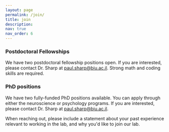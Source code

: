 ```yaml
---
layout: page
permalink: /join/
title: join
description:
nav: true
nav_order: 6
---
```


### Postdoctoral Fellowships

We have two postdoctoral fellowship positions open. If you are interested, please contact Dr. Sharp at paul.sharp@biu.ac.il. Strong math and coding skills are required. 

### PhD positions

We have two fully-funded PhD positions available. You can apply through either the neuroscience or psychology programs. If you are interested, please contact Dr. Sharp at paul.sharp@biu.ac.il.

When reaching out, please include a statement about your past experience relevant to working in the lab, and why you'd like to join our lab.

